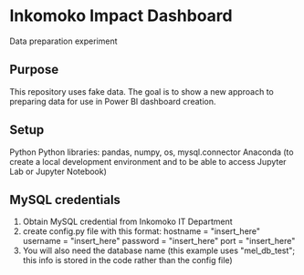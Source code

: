 # Inkomoko Impact Dashboard
Data preparation experiment

## Purpose
This repository uses fake data. The goal is to show a new approach to preparing data for use in Power BI dashboard creation. 

## Setup
Python
Python libraries: pandas, numpy, os, mysql.connector
Anaconda (to create a local development environment and to be able to access Jupyter Lab or Jupyter Notebook)


## MySQL credentials
1. Obtain MySQL credential from Inkomoko IT Department
2. create config.py file with this format:
hostname = "insert_here"
username = "insert_here"
password = "insert_here"
port = "insert_here"
3. You will also need the database name (this example uses "mel_db_test"; this info is stored in the code rather than the config file)
